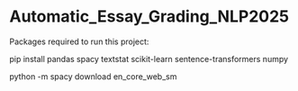 # Automatic_Essay_Grading_NLP2025
Packages required to run this project:

pip install pandas spacy textstat scikit-learn sentence-transformers numpy

python -m spacy download en_core_web_sm
